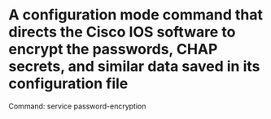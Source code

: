 # A configuration mode command that directs the Cisco IOS software to encrypt the passwords, CHAP secrets, and similar data saved in its configuration file

Command: service password-encryption